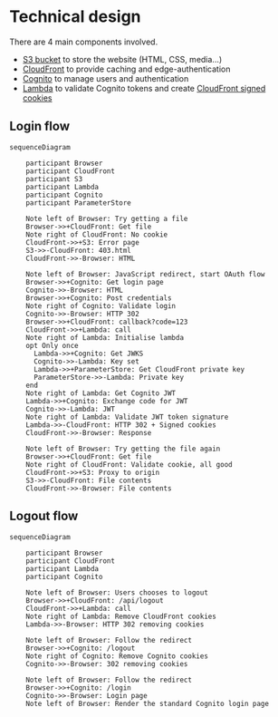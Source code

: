 # Technical design

There are 4 main components involved.

- [S3 bucket](https://aws.amazon.com/s3) to store the website (HTML, CSS, media...)
- [CloudFront](https://aws.amazon.com/cloudfront) to provide caching and edge-authentication
- [Cognito](https://aws.amazon.com/cognito) to manage users and authentication
- [Lambda](https://aws.amazon.com/lambda) to validate Cognito tokens and create [CloudFront signed cookies](http://docs.aws.amazon.com/AmazonCloudFront/latest/DeveloperGuide/private-content-signed-cookies.html)

## Login flow

```mermaid
sequenceDiagram

    participant Browser
    participant CloudFront
    participant S3
    participant Lambda
    participant Cognito
    participant ParameterStore

    Note left of Browser: Try getting a file
    Browser->>+CloudFront: Get file
    Note right of CloudFront: No cookie
    CloudFront->>+S3: Error page
    S3->>-CloudFront: 403.html
    CloudFront->>-Browser: HTML

    Note left of Browser: JavaScript redirect, start OAuth flow
    Browser->>+Cognito: Get login page
    Cognito->>-Browser: HTML
    Browser->>+Cognito: Post credentials
    Note right of Cognito: Validate login
    Cognito->>-Browser: HTTP 302
    Browser->>+CloudFront: callback?code=123
    CloudFront->>+Lambda: call
    Note right of Lambda: Initialise lambda
    opt Only once
      Lambda->>+Cognito: Get JWKS
      Cognito->>-Lambda: Key set
      Lambda->>+ParameterStore: Get CloudFront private key
      ParameterStore->>-Lambda: Private key
    end
    Note right of Lambda: Get Cognito JWT
    Lambda->>+Cognito: Exchange code for JWT
    Cognito->>-Lambda: JWT
    Note right of Lambda: Validate JWT token signature
    Lambda->>-CloudFront: HTTP 302 + Signed cookies
    CloudFront->>-Browser: Response

    Note left of Browser: Try getting the file again
    Browser->>+CloudFront: Get file
    Note right of CloudFront: Validate cookie, all good
    CloudFront->>+S3: Proxy to origin
    S3->>-CloudFront: File contents
    CloudFront->>-Browser: File contents
```

## Logout flow

```mermaid
sequenceDiagram

    participant Browser
    participant CloudFront
    participant Lambda
    participant Cognito

    Note left of Browser: Users chooses to logout
    Browser->>+CloudFront: /api/logout
    CloudFront->>+Lambda: call
    Note right of Lambda: Remove CloudFront cookies
    Lambda->>-Browser: HTTP 302 removing cookies

    Note left of Browser: Follow the redirect
    Browser->>+Cognito: /logout
    Note right of Cognito: Remove Cognito cookies
    Cognito->>-Browser: 302 removing cookies

    Note left of Browser: Follow the redirect
    Browser->>+Cognito: /login
    Cognito->>-Browser: Login page
    Note left of Browser: Render the standard Cognito login page
```
